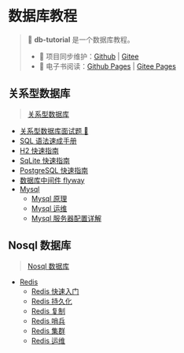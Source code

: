 # 数据库教程

> 💾 **db-tutorial** 是一个数据库教程。
>
> - 🔁 项目同步维护：[Github](https://github.com/dunwu/db-tutorial/) | [Gitee](https://gitee.com/turnon/db-tutorial/)
> - 📖 电子书阅读：[Github Pages](https://dunwu.github.io/db-tutorial/) | [Gitee Pages](https://turnon.gitee.io/db-tutorial/)

## 关系型数据库

> [关系型数据库](docs/sql/README.md)

- [关系型数据库面试题 💯](docs/sql/sql-interview.md)
- [SQL 语法速成手册](docs/sql/sql-grammar.md)
- [H2 快速指南](docs/sql/h2.md)
- [SqLite 快速指南](docs/sql/sqlite.md)
- [PostgreSQL 快速指南](docs/sql/postgresql.md)
- [数据库中间件 flyway](docs/sql/middleware/flyway.md)
- [Mysql](docs/sql/mysql/README.md)
  - [Mysql 原理](docs/sql/mysql/mysql-theory.md)
  - [Mysql 运维](docs/sql/mysql/mysql-ops.md)
  - [Mysql 服务器配置详解](docs/sql/mysql/mysql-config.md)

## Nosql 数据库

> [Nosql 数据库](docs/nosql/README.md)

- [Redis](docs/nosql/redis/README.md)
  - [Redis 快速入门](docs/nosql/redis/redis-cheat-sheet.md)
  - [Redis 持久化](docs/nosql/redis/redis-persistence.md)
  - [Redis 复制](docs/nosql/redis/redis-replication.md)
  - [Redis 哨兵](docs/nosql/redis/redis-sentinel.md)
  - [Redis 集群](docs/nosql/redis/redis-cluster.md)
  - [Redis 运维](docs/nosql/redis/redis-ops.md)
